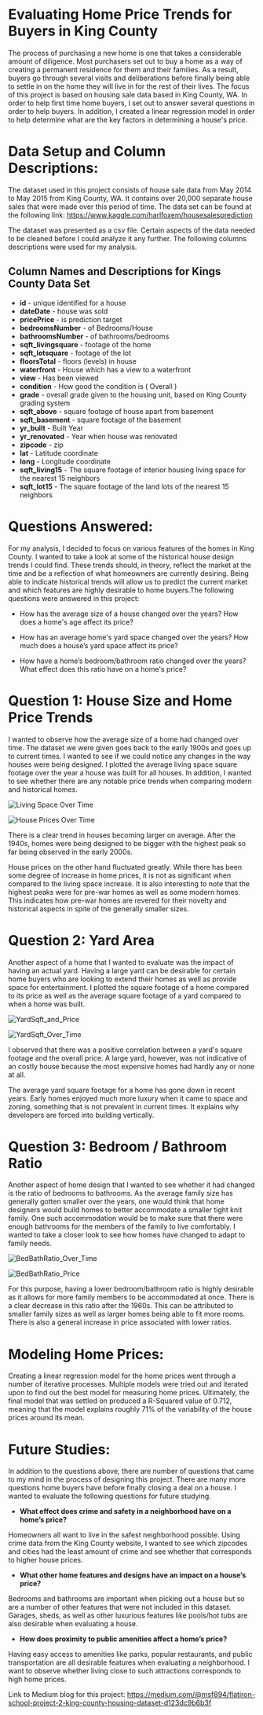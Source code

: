 # Evaluating Home Price Trends for Buyers in King County

The process of purchasing a new home is one that takes a considerable amount of diligence. Most purchasers set out to buy a home as a way of creating a permanent residence for them and their families. As a result, buyers go through several visits and deliberations before finally being able to settle in on the home they will live in for the rest of their lives. The focus of this project is based on housing sale data based in King County, WA. In order to help first time home buyers, I set out to answer several questions in order to help buyers. In addition, I created a linear regression model in order to help determine what are the key factors in determining a house's price.

# Data Setup and Column Descriptions:

The dataset used in this project consists of house sale data from May 2014 to May 2015 from King County, WA. It contains over 20,000 separate house sales that were made over this period of time. The data set can be found at the following link: https://www.kaggle.com/harlfoxem/housesalesprediction

The dataset was presented as a csv file. Certain aspects of the data needed to be cleaned before I could analyze it any further. The following columns descriptions were used for my analysis.

## Column Names and Descriptions for Kings County Data Set
* **id** - unique identified for a house
* **dateDate** - house was sold
* **pricePrice** -  is prediction target
* **bedroomsNumber** -  of Bedrooms/House
* **bathroomsNumber** -  of bathrooms/bedrooms
* **sqft_livingsquare** -  footage of the home
* **sqft_lotsquare** -  footage of the lot
* **floorsTotal** -  floors (levels) in house
* **waterfront** - House which has a view to a waterfront
* **view** - Has been viewed
* **condition** - How good the condition is ( Overall )
* **grade** - overall grade given to the housing unit, based on King County grading system
* **sqft_above** - square footage of house apart from basement
* **sqft_basement** - square footage of the basement
* **yr_built** - Built Year
* **yr_renovated** - Year when house was renovated
* **zipcode** - zip
* **lat** - Latitude coordinate
* **long** - Longitude coordinate
* **sqft_living15** - The square footage of interior housing living space for the nearest 15 neighbors
* **sqft_lot15** - The square footage of the land lots of the nearest 15 neighbors

# Questions Answered:

For my analysis, I decided to focus on various features of the homes in King County. I wanted to take a look at some of the historical house design trends I could find. These trends should, in theory, reflect the market at the time and be a reflection of what homeowners are currently desiring. Being able to indicate historical trends will allow us to predict the current market and which features are highly desirable to home buyers.The following questions were answered in this project: 

* How has the average size of a house changed over the years? How does a home's age affect its price?

* How has an average home's yard space changed over the years? How much does a house’s yard space affect its price?

* How have a home’s bedroom/bathroom ratio changed over the years? What effect does this ratio have on a home's price?


# Question 1: House Size and Home Price Trends

I wanted to observe how the average size of a home had changed over time. The dataset we were given goes back to the early 1900s and goes up to current times. I wanted to see if we could notice any changes in the way houses were being designed. I plotted the average living space square footage over the year a house was built for all houses. In addition, I wanted to see whether there are any notable price trends when comparing modern and historical homes.

![Living Space Over Time](/images/LivingSpace_Over_Time.png)

![House Prices Over Time](/images/HousePrices_Over_Time.png)

There is a clear trend in houses becoming larger on average. After the 1940s, homes were being designed to be bigger with the highest peak so far being observed in the early 2000s.

House prices on the other hand fluctuated greatly. While there has been some degree of increase in home prices, it is not as significant when compared to the living space increase. It is also interesting to note that the highest peaks were for pre-war homes as well as some modern homes. This indicates how pre-war homes are revered for their novelty and historical aspects in spite of the generally smaller sizes.

# Question 2: Yard Area

Another aspect of a home that I wanted to evaluate was the impact of having an actual yard. Having a large yard can be desirable for certain home buyers who are looking to extend their homes as well as provide space for entertainment. I plotted the square footage of a home compared to its price as well as the average square footage of a yard compared to when a home was built.

![YardSqft_and_Price](/images/YardSqft_and_Price.png)

![YardSqft_Over_Time](/images/YardSqft_Over_Time.png)

I observed that there was a positive correlation between a yard's square footage and the overall price. A large yard, however, was not indicative of an costly house because the most expensive homes had hardly any or none at all.

The average yard square footage for a home has gone down in recent years. Early homes enjoyed much more luxury when it came to space and zoning, something that is not prevalent in current times. It explains why developers are forced into building vertically.

# Question 3: Bedroom / Bathroom Ratio

Another aspect of home design that I wanted to see whether it had changed is the ratio of bedrooms to bathrooms. As the average family size has generally gotten smaller over the years, one would think that home designers would build homes to better accommodate a smaller tight knit family. One such accommodation would be to make sure that there were enough bathrooms for the members of the family to live comfortably. I wanted to take a closer look to see how homes have changed to adapt to family needs.

![BedBathRatio_Over_Time](/images/BedBathRatio_Over_Time.png)

![BedBathRatio_Price](/images/BedBathRatio_Price.png)

For this purpose, having a lower bedroom/bathroom ratio is highly desirable as it allows for more family members to be accommodated at once. There is a clear decrease in this ratio after the 1960s. This can be attributed to smaller family sizes as well as larger homes being able to fit more rooms. There is also a general increase in price associated with lower ratios.

# Modeling Home Prices:

Creating a linear regression model for the home prices went through a number of iterative processes. Multiple models were tried out and iterated upon to find out the best model for measuring home prices. Ultimately, the final model that was settled on produced a R-Squared value of 0.712, meaning that the model explains roughly 71% of the variability of the house prices around its mean.

# Future Studies:

In addition to the questions above, there are number of questions that came to my mind in the process of designing this project. There are many more questions home buyers have before finally closing a deal on a house. I wanted to evaluate the following questions for future studying.

* **What effect does crime and safety in a neighborhood have on a home’s price?**

Homeowners all want to live in the safest neighborhood possible. Using crime data from the King County website, I wanted to see which zipcodes and cities had the least amount of crime and see whether that corresponds to higher house prices.

* **What other home features and designs have an impact on a house’s price?**

Bedrooms and bathrooms are important when picking out a house but so are a number of other features that were not included in this dataset. Garages, sheds, as well as other luxurious features like pools/hot tubs are also desirable when evaluating a house.

* **How does proximity to public amenities affect a home’s price?**

Having easy access to amenities like parks, popular restaurants, and public transportation are all desirable features when evaluating a neighborhood. I want to observe whether living close to such attractions corresponds to high home prices.

Link to Medium blog for this project: https://medium.com/@msf894/flatiron-school-project-2-king-county-housing-dataset-d123dc9b6b3f
